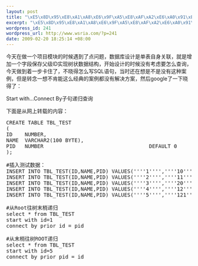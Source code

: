 ```yaml
--- 
layout: post
title: "\xE5\x8D\x95\xE8\xA1\xA8\xE6\x9F\xA5\xE8\xAF\xA2\xE6\xA0\x91\xE5\xBD\xA2\xE7\xBB\x93\xE6\x9E\x84\xE7\x9A\x84SQL\xE8\xAF\xAD\xE5\x8F\xA5"
excerpt: "\xE5\x8D\x95\xE8\xA1\xA8\xE6\x9F\xA5\xE8\xAF\xA2\xE6\xA0\x91\xE5\xBD\xA2\xE7\xBB\x93\xE6\x9E\x84\xE7\x9A\x84SQL\xE8\xAF\xAD\xE5\x8F\xA5"
wordpress_id: 241
wordpress_url: http://www.wsria.com/?p=241
date: 2009-02-20 18:25:14 +08:00
---
```

今天在做一个项目模块的时候遇到了点问题，数据库设计是单表自身关联，就是增加一个字段保存父级ID实现树状数据结构，开始设计的时候没有考虑要怎么查询，今天做到着一步卡住了，不晓得怎么写SQL语句，当时还在想是不是没有这种案例，但是转念一想不肯能这么经典的案例都没有解决方案，然后google了一下晓得了：

Start with...Connect By子句递归查询

下面是从网上转载的内容：

<!--more-->
<pre class="brush: sql" line="1">
CREATE TABLE TBL_TEST
(
ID    NUMBER,
NAME  VARCHAR2(100 BYTE),
PID   NUMBER                                  DEFAULT 0
);

#插入测试数据：
INSERT INTO TBL_TEST(ID,NAME,PID) VALUES(''''1'''',''''10'''',''''0'''');
INSERT INTO TBL_TEST(ID,NAME,PID) VALUES(''''2'''',''''11'''',''''1'''');
INSERT INTO TBL_TEST(ID,NAME,PID) VALUES(''''3'''',''''20'''',''''0'''');
INSERT INTO TBL_TEST(ID,NAME,PID) VALUES(''''4'''',''''12'''',''''1'''');
INSERT INTO TBL_TEST(ID,NAME,PID) VALUES(''''5'''',''''121'''',''''2'''');

#从Root往树末梢递归
select * from TBL_TEST
start with id=1
connect by prior id = pid

#从末梢往树ROOT递归
select * from TBL_TEST
start with id=5
connect by prior pid = id
</pre>
